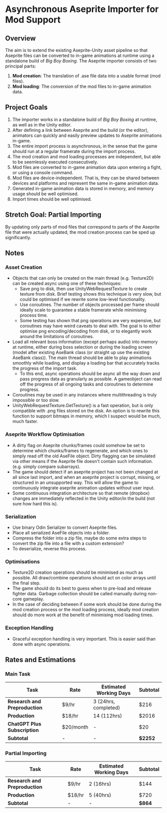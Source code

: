 
# Asynchronous Aseprite Importer for Mod Support

## Overview
The aim is to extend the existing Aseprite-Unity asset pipeline so that Aseprite files can be converted to in-game animations at runtime using a standalone build of *Big Boy Boxing*. The Aseprite importer consists of two principal parts: 
1. **Mod creation**: The translation of .ase file data into a usable format (mod files).
2. **Mod loading**: The conversion of the mod files to in-game animation data.

## Project Goals

1. The importer works in a standalone build of *Big Boy Boxing* at runtime, as well as in the Unity editor.
2. After defining a link between Aseprite and the build (or the editor), animators can quickly and easily preview updates to Aseprite animations in-game.
4. The entire import process is asynchronous, in the sense that the game should run at a regular framerate during the import process.
5. The mod creation and mod loading processes are independent, but able to be seemlessly executed consecutively.
6. Mod files are converted to in-game animation data upon entering a fight, or using a console command.
7. Mod files are device-independent. That is, they can be shared between devices and platforms and represent the same in-game animation data.
8. Generated in-game animation data is stored in memory, and memory usage should be well optimised.
9. Import times should be well optimised.

## Stretch Goal: Partial Importing
By updating only parts of mod files that correspond to parts of the Aseprite file that were actually updated, the mod creation process can be sped up significantly.

## Notes
### Asset Creation
- Objects that can only be created on the main thread (e.g. Texture2D) can be created async using one of these techniques:
  - Save png to disk, then use UnityWebRequestTexture to create texture from disk. Brief testing shows this technique is very slow, but could be optimised if we rewrite some low-level functionality.
  - Use coroutines. The number of objects processed per frame should ideally scale to guarantee a stable framerate while minimising process time.
  - Some testing has shown that png operations are very expensive, but coroutines may have weird caveats to deal with. The goal is to either optimise png encoding/decoding from disk, or to elegantly work around the limitations of coroutines.
- Load all relevant boss information (except perhaps audio) into memory at runtime, either during boss selection or during the loading screen (model after existing AseBank class (or straight up use the existing AseBank class)). The main thread should be able to play animations smoothly while loading, and display a loading bar that accurately tracks the progress of the import task.
  - To this end, async operations should be async all the way down and pass progress data as granularly as possible. A gameobject can read off the progress of all ongoing tasks and coroutines to determine progress.
- Coroutines may be used in any instances where multithreading is truly impossible or too slow.
- UnityWebRequestTexture.GetTexture() is a fast operation, but is only compatible with .png files stored on the disk. An option is to rewrite this function to support bitmaps in memory, which I suspect would be much, much faster.

### Aseprite Workflow Optimisation
- A dirty flag on Aseprite chunks/frames could somehow be set to determine which chunks/frames to regenerate, and which ones to simply read off the old AseFile object. Dirty flagging can be simulated via other means if the Aseprite file doesn't contain such information. (e.g. simply compare subarrays).
- The game should detect if an aseprite project has not been changed at all since last import, and when an aseprite project is corrupt, missing, or structured in an unsupported way. This will allow the game to continuously integrate aseprite animation updates without user input.
- Some continuous integration architecture so that remote (dropbox) changes are immediately reflected in the Unity editor/in the build (not sure how hard this is).

### Serialization
- Use binary Odin Serializer to convert Aseprite files.
- Place all serialized AseFile objects into a folder.
- Compress the folder into a zip file, maybe do some extra steps to convert the zip file into a file with a custom extension?
- To deserialize, reverse this process.

### Optimisations
- Texture2D creation operations should be minimised as much as possible. All draw/combine operations should act on color arrays until the final step.
- The game should do its best to guess when to pre-load and release fighter data. Garbage collection should be called manually during non-core gameplay.
- In the case of deciding between if some work should be done during the mod creation process or the mod loading process, ideally mod creation should do more work at the benefit of minimising mod loading times.

### Exception Handling
- Graceful exception handling is very important. This is easier said than done with async operations.

## Rates and Estimations
### Main Task
| Task | Rate | Estimated Working Days | Subtotal |
| ------------- |  ------------- |  ------------- |  ------------- |
| **Research and Preproduction** |  $9/hr | 3 (24hrs, completed) | $216 |
| **Production**  | $18/hr | 14 (112hrs) | $2016 |
| **ChatGPT Plus Subscription**  | $20/month | - | $20 |
| **Subtotal**| - | - | **$2252** |

### Partial Importing
| Task  | Rate | Estimated Working Days | Subtotal |
| ------------- |  ------------- |  ------------- |  ------------- |
| **Research and Preproduction** |  $9/hr | 2 (16hrs) | $144 |
| **Production** | $18/hr | 5 (40hrs) | $720 |
| **Subtotal** | - | - | **$864** |
